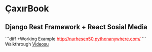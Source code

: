 <h1>ÇaxırBook</h1>
<h2>Django Rest Framework + React Sosial Media</h2>
```diff
+Working Example <a class="lnk" href="http://nurhesen50.pythonanywhere.com/">http://nurhesen50.pythonanywhere.com/</a>
```
<br>
Walkthrough <a href="https://www.youtube.com/watch?v=vON92Vosf_M">Videosu</a>
<style>
.lnk{
  color:red
  }
</style>
